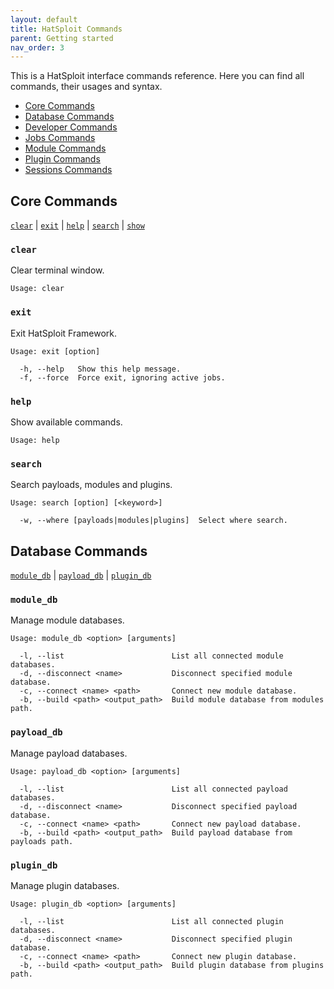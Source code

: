 ```yaml
---
layout: default
title: HatSploit Commands
parent: Getting started
nav_order: 3
---
```


This is a HatSploit interface commands reference. Here you can find all commands, their usages and syntax.

* [Core Commands](#Core-Commands)
* [Database Commands](#Database-Commands)
* [Developer Commands](#Developer-Commands)
* [Jobs Commands](#Jobs-Commands)
* [Module Commands](#Module-Commands)
* [Plugin Commands](#Plugin-Commands)
* [Sessions Commands](#Sessions-Commands)

## Core Commands

[`clear`](#clear) | [`exit`](#exit) | [`help`](#help) | [`search`](#search) | [`show`](#show)

### `clear`

Clear terminal window.

```
Usage: clear
```

### `exit`

Exit HatSploit Framework.

```
Usage: exit [option]

  -h, --help   Show this help message.
  -f, --force  Force exit, ignoring active jobs.
```

### `help`

Show available commands.

```
Usage: help
```

### `search`

Search payloads, modules and plugins.

```
Usage: search [option] [<keyword>]

  -w, --where [payloads|modules|plugins]  Select where search.
```

## Database Commands

[`module_db`](#module_db) | [`payload_db`](#payload_db) | [`plugin_db`](#plugin_db)

### `module_db`

Manage module databases.

```
Usage: module_db <option> [arguments]

  -l, --list                        List all connected module databases.
  -d, --disconnect <name>           Disconnect specified module database.
  -c, --connect <name> <path>       Connect new module database.
  -b, --build <path> <output_path>  Build module database from modules path.
```

### `payload_db`

Manage payload databases.

```
Usage: payload_db <option> [arguments]

  -l, --list                        List all connected payload databases.
  -d, --disconnect <name>           Disconnect specified payload database.
  -c, --connect <name> <path>       Connect new payload database.
  -b, --build <path> <output_path>  Build payload database from payloads path.
```

### `plugin_db`

Manage plugin databases.

```
Usage: plugin_db <option> [arguments]

  -l, --list                        List all connected plugin databases.
  -d, --disconnect <name>           Disconnect specified plugin database.
  -c, --connect <name> <path>       Connect new plugin database.
  -b, --build <path> <output_path>  Build plugin database from plugins path.
```
